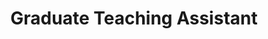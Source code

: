 ---
dates: 2021-2022
title: Graduate Teaching Assistant
institution: Purdue University
department: Health & Kinesiology
details:
    - Taught two lab sections of upper level undergraduate Exercise Physiology course
    - Responsible for leading lab sections and grading lab assignments
---